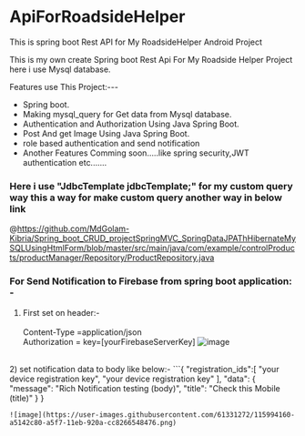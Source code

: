 # ApiForRoadsideHelper
This is spring boot Rest API for My RoadsideHelper Android Project


This is my own create Spring boot Rest Api For My Roadside Helper Project 
here i use Mysql database.


Features use This Project:---

- Spring boot.
- Making mysql_query for Get data from Mysql database.
- Authentication and Authorization Using Java Spring Boot.
- Post And get Image Using Java Spring Boot.
- role based authentication and send notification
- Another Features Comming soon.....like spring security,JWT authentication etc.......

### Here i use  "JdbcTemplate jdbcTemplate;" for my custom query way this a way for make custom query another way in below  link

@https://github.com/MdGolam-Kibria/Spring_boot_CRUD_projectSpringMVC_SpringDataJPAThHibernateMySQLUsingHtmlForm/blob/master/src/main/java/com/example/controlProducts/productManager/Repository/ProductRepository.java



### For Send Notification to Firebase from spring boot application: - <br/>
1) First set on header:- <br/><br/>
Content-Type =application/json <br/>
Authorization = key=[yourFirebaseServerKey]
![image](https://user-images.githubusercontent.com/61331272/115994185-c07f3780-a5f7-11eb-801d-97c286652a73.png)
<br/>
2) set notification data to body like below:-
```{
    "registration_ids":[
    	 "your device registration key",
       "your device registration key"
    	],
    "data": {
    	      "message": "Rich Notification testing (body)",
            "title": "Check this Mobile (title)"
    }
}

```
![image](https://user-images.githubusercontent.com/61331272/115994160-a5142c80-a5f7-11eb-920a-cc8266548476.png)

